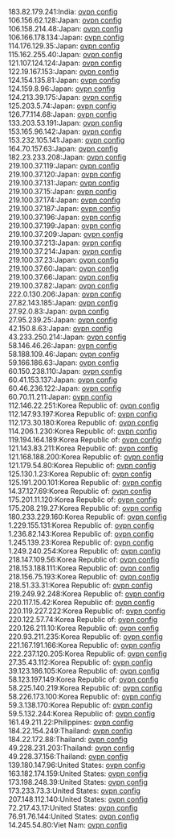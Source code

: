 183.82.179.241:India: [ovpn config](vpn/183_82_179_241.ovpn)  
106.156.62.128:Japan: [ovpn config](vpn/106_156_62_128.ovpn)  
106.158.214.48:Japan: [ovpn config](vpn/106_158_214_48.ovpn)  
106.166.178.134:Japan: [ovpn config](vpn/106_166_178_134.ovpn)  
114.176.129.35:Japan: [ovpn config](vpn/114_176_129_35.ovpn)  
115.162.255.40:Japan: [ovpn config](vpn/115_162_255_40.ovpn)  
121.107.124.124:Japan: [ovpn config](vpn/121_107_124_124.ovpn)  
122.19.167.153:Japan: [ovpn config](vpn/122_19_167_153.ovpn)  
124.154.135.81:Japan: [ovpn config](vpn/124_154_135_81.ovpn)  
124.159.8.96:Japan: [ovpn config](vpn/124_159_8_96.ovpn)  
124.213.39.175:Japan: [ovpn config](vpn/124_213_39_175.ovpn)  
125.203.5.74:Japan: [ovpn config](vpn/125_203_5_74.ovpn)  
126.77.114.68:Japan: [ovpn config](vpn/126_77_114_68.ovpn)  
133.203.53.191:Japan: [ovpn config](vpn/133_203_53_191.ovpn)  
153.165.96.142:Japan: [ovpn config](vpn/153_165_96_142.ovpn)  
153.232.105.141:Japan: [ovpn config](vpn/153_232_105_141.ovpn)  
164.70.157.63:Japan: [ovpn config](vpn/164_70_157_63.ovpn)  
182.23.233.208:Japan: [ovpn config](vpn/182_23_233_208.ovpn)  
219.100.37.119:Japan: [ovpn config](vpn/219_100_37_119.ovpn)  
219.100.37.120:Japan: [ovpn config](vpn/219_100_37_120.ovpn)  
219.100.37.131:Japan: [ovpn config](vpn/219_100_37_131.ovpn)  
219.100.37.15:Japan: [ovpn config](vpn/219_100_37_15.ovpn)  
219.100.37.174:Japan: [ovpn config](vpn/219_100_37_174.ovpn)  
219.100.37.187:Japan: [ovpn config](vpn/219_100_37_187.ovpn)  
219.100.37.196:Japan: [ovpn config](vpn/219_100_37_196.ovpn)  
219.100.37.199:Japan: [ovpn config](vpn/219_100_37_199.ovpn)  
219.100.37.209:Japan: [ovpn config](vpn/219_100_37_209.ovpn)  
219.100.37.213:Japan: [ovpn config](vpn/219_100_37_213.ovpn)  
219.100.37.214:Japan: [ovpn config](vpn/219_100_37_214.ovpn)  
219.100.37.23:Japan: [ovpn config](vpn/219_100_37_23.ovpn)  
219.100.37.60:Japan: [ovpn config](vpn/219_100_37_60.ovpn)  
219.100.37.66:Japan: [ovpn config](vpn/219_100_37_66.ovpn)  
219.100.37.82:Japan: [ovpn config](vpn/219_100_37_82.ovpn)  
222.0.130.206:Japan: [ovpn config](vpn/222_0_130_206.ovpn)  
27.82.143.185:Japan: [ovpn config](vpn/27_82_143_185.ovpn)  
27.92.0.83:Japan: [ovpn config](vpn/27_92_0_83.ovpn)  
27.95.239.25:Japan: [ovpn config](vpn/27_95_239_25.ovpn)  
42.150.8.63:Japan: [ovpn config](vpn/42_150_8_63.ovpn)  
43.233.250.214:Japan: [ovpn config](vpn/43_233_250_214.ovpn)  
58.146.46.26:Japan: [ovpn config](vpn/58_146_46_26.ovpn)  
58.188.109.46:Japan: [ovpn config](vpn/58_188_109_46.ovpn)  
59.166.186.63:Japan: [ovpn config](vpn/59_166_186_63.ovpn)  
60.150.238.110:Japan: [ovpn config](vpn/60_150_238_110.ovpn)  
60.41.153.137:Japan: [ovpn config](vpn/60_41_153_137.ovpn)  
60.46.236.122:Japan: [ovpn config](vpn/60_46_236_122.ovpn)  
60.70.11.211:Japan: [ovpn config](vpn/60_70_11_211.ovpn)  
112.146.22.251:Korea Republic of: [ovpn config](vpn/112_146_22_251.ovpn)  
112.147.93.197:Korea Republic of: [ovpn config](vpn/112_147_93_197.ovpn)  
112.173.30.180:Korea Republic of: [ovpn config](vpn/112_173_30_180.ovpn)  
114.206.1.230:Korea Republic of: [ovpn config](vpn/114_206_1_230.ovpn)  
119.194.164.189:Korea Republic of: [ovpn config](vpn/119_194_164_189.ovpn)  
121.143.83.211:Korea Republic of: [ovpn config](vpn/121_143_83_211.ovpn)  
121.168.188.200:Korea Republic of: [ovpn config](vpn/121_168_188_200.ovpn)  
121.179.54.80:Korea Republic of: [ovpn config](vpn/121_179_54_80.ovpn)  
125.130.1.23:Korea Republic of: [ovpn config](vpn/125_130_1_23.ovpn)  
125.191.200.101:Korea Republic of: [ovpn config](vpn/125_191_200_101.ovpn)  
14.37.127.69:Korea Republic of: [ovpn config](vpn/14_37_127_69.ovpn)  
175.201.11.120:Korea Republic of: [ovpn config](vpn/175_201_11_120.ovpn)  
175.208.219.27:Korea Republic of: [ovpn config](vpn/175_208_219_27.ovpn)  
180.233.229.160:Korea Republic of: [ovpn config](vpn/180_233_229_160.ovpn)  
1.229.155.131:Korea Republic of: [ovpn config](vpn/1_229_155_131.ovpn)  
1.236.82.143:Korea Republic of: [ovpn config](vpn/1_236_82_143.ovpn)  
1.245.139.23:Korea Republic of: [ovpn config](vpn/1_245_139_23.ovpn)  
1.249.240.254:Korea Republic of: [ovpn config](vpn/1_249_240_254.ovpn)  
218.147.109.56:Korea Republic of: [ovpn config](vpn/218_147_109_56.ovpn)  
218.153.188.111:Korea Republic of: [ovpn config](vpn/218_153_188_111.ovpn)  
218.156.75.193:Korea Republic of: [ovpn config](vpn/218_156_75_193.ovpn)  
218.51.33.31:Korea Republic of: [ovpn config](vpn/218_51_33_31.ovpn)  
219.249.92.248:Korea Republic of: [ovpn config](vpn/219_249_92_248.ovpn)  
220.117.15.42:Korea Republic of: [ovpn config](vpn/220_117_15_42.ovpn)  
220.119.227.222:Korea Republic of: [ovpn config](vpn/220_119_227_222.ovpn)  
220.122.57.74:Korea Republic of: [ovpn config](vpn/220_122_57_74.ovpn)  
220.126.211.10:Korea Republic of: [ovpn config](vpn/220_126_211_10.ovpn)  
220.93.211.235:Korea Republic of: [ovpn config](vpn/220_93_211_235.ovpn)  
221.167.191.166:Korea Republic of: [ovpn config](vpn/221_167_191_166.ovpn)  
222.237.120.205:Korea Republic of: [ovpn config](vpn/222_237_120_205.ovpn)  
27.35.43.112:Korea Republic of: [ovpn config](vpn/27_35_43_112.ovpn)  
39.123.186.105:Korea Republic of: [ovpn config](vpn/39_123_186_105.ovpn)  
58.123.197.149:Korea Republic of: [ovpn config](vpn/58_123_197_149.ovpn)  
58.225.140.219:Korea Republic of: [ovpn config](vpn/58_225_140_219.ovpn)  
58.226.173.100:Korea Republic of: [ovpn config](vpn/58_226_173_100.ovpn)  
59.3.138.170:Korea Republic of: [ovpn config](vpn/59_3_138_170.ovpn)  
59.5.132.244:Korea Republic of: [ovpn config](vpn/59_5_132_244.ovpn)  
161.49.211.22:Philippines: [ovpn config](vpn/161_49_211_22.ovpn)  
184.22.154.249:Thailand: [ovpn config](vpn/184_22_154_249.ovpn)  
184.22.172.88:Thailand: [ovpn config](vpn/184_22_172_88.ovpn)  
49.228.231.203:Thailand: [ovpn config](vpn/49_228_231_203.ovpn)  
49.228.37.156:Thailand: [ovpn config](vpn/49_228_37_156.ovpn)  
139.180.147.96:United States: [ovpn config](vpn/139_180_147_96.ovpn)  
163.182.174.159:United States: [ovpn config](vpn/163_182_174_159.ovpn)  
173.198.248.39:United States: [ovpn config](vpn/173_198_248_39.ovpn)  
173.233.73.3:United States: [ovpn config](vpn/173_233_73_3.ovpn)  
207.148.112.140:United States: [ovpn config](vpn/207_148_112_140.ovpn)  
72.217.43.17:United States: [ovpn config](vpn/72_217_43_17.ovpn)  
76.91.76.144:United States: [ovpn config](vpn/76_91_76_144.ovpn)  
14.245.54.80:Viet Nam: [ovpn config](vpn/14_245_54_80.ovpn)  
